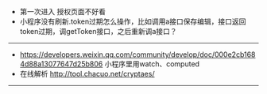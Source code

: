 - 第一次进入 授权页面不好看
- 小程序没有刷新.token过期怎么操作，比如调用a接口保存编辑，接口返回token过期，调getToken接口，之后重新调a接口？
----------------------------------------------------------------------------
- https://developers.weixin.qq.com/community/develop/doc/000e2cb1684d88a13077647d25b806 小程序里用watch、computed
- 在线解析 http://tool.chacuo.net/cryptaes/
----------------------------------------------------------------------------